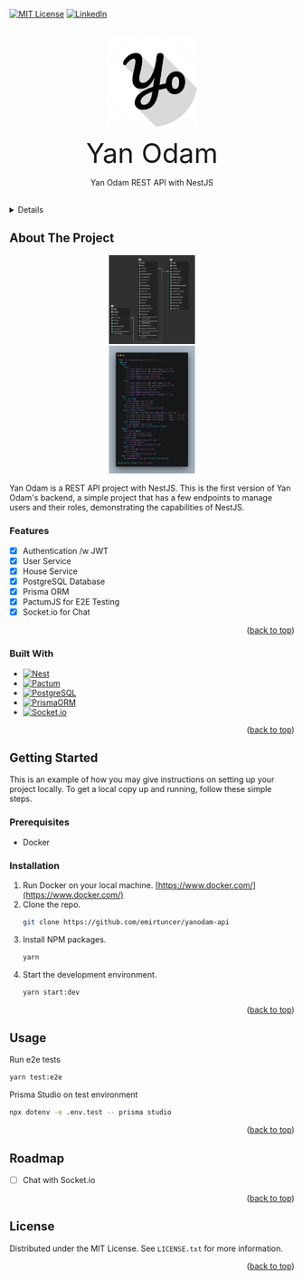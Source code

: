 <a name="readme-top"></a>

[![MIT License][license-shield]][license-url]
[![LinkedIn][linkedin-shield]][linkedin-url]

<!-- PROJECT LOGO -->
<br />
<div align="center">
  <a href="https://github.com/emirtuncer/yanodam-api">
    <img src=".readmeFiles/logo512.png" alt="Logo" width="160" height="160">
  </a>

<font align="center" size="32">Yan Odam</font>

  <p align="center">
    Yan Odam REST API with NestJS
    <br />
    <a href="https://github.com/emirtuncer/yanodam-api">
    <br />
  </p>
</div>

<!-- TABLE OF CONTENTS -->
<details>
  <summary>Table of Contents</summary>
  <ol>
    <li>
      <a href="#about-the-project">About The Project</a>
      <a href="#features">Features</a>
      <ul>
        <li><a href="#built-with">Built With</a></li>
      </ul>
    </li>
    <li>
      <a href="#getting-started">Getting Started</a>
      <ul>
        <li><a href="#prerequisites">Prerequisites</a></li>
        <li><a href="#installation">Installation</a></li>
      </ul>
    </li>
    <li><a href="#usage">Usage</a></li>
    <li><a href="#roadmap">Roadmap</a></li>
    <li><a href="#license">License</a></li>
  </ol>
</details>

<!-- ABOUT THE PROJECT -->

## About The Project

<div style="width:30%; margin: auto;">

![entity relationship model][erm-screenshot]
![e2e tests][tests-screenshot]

</div>

Yan Odam is a REST API project with NestJS. This is the first version of Yan Odam's backend, a simple project that has a few endpoints to manage users and their roles, demonstrating the capabilities of NestJS.

### Features

- [x] Authentication /w JWT
- [x] User Service
- [x] House Service
- [x] PostgreSQL Database
- [x] Prisma ORM
- [x] PactumJS for E2E Testing
- [x] Socket.io for Chat

<p align="right">(<a href="#readme-top">back to top</a>)</p>

### Built With

- [![Nest][nest.js]][nest-url]
- [![Pactum][pactum]][pactum-url]
- [![PostgreSQL][postgresql]][postgresql-url]
- [![PrismaORM][prisma]][prisma-url]
- [![Socket.io][socket.io]][socket.io-url]

<p align="right">(<a href="#readme-top">back to top</a>)</p>

<!-- GETTING STARTED -->

## Getting Started

This is an example of how you may give instructions on setting up your project locally.
To get a local copy up and running, follow these simple steps.

### Prerequisites

- Docker

### Installation

1. Run Docker on your local machine. [https://www.docker.com/](https://www.docker.com/)
2. Clone the repo.
   ```sh
   git clone https://github.com/emirtuncer/yanodam-api
   ```
3. Install NPM packages.
   ```sh
   yarn
   ```
4. Start the development environment.
   ```sh
   yarn start:dev
   ```

<p align="right">(<a href="#readme-top">back to top</a>)</p>

<!-- USAGE EXAMPLES -->

## Usage

Run e2e tests

```sh
yarn test:e2e
```

Prisma Studio on test environment

```sh
npx dotenv -e .env.test -- prisma studio
```

<p align="right">(<a href="#readme-top">back to top</a>)</p>

<!-- ROADMAP -->

## Roadmap

- [ ] Chat with Socket.io

<p align="right">(<a href="#readme-top">back to top</a>)</p>

<!-- LICENSE -->

## License

Distributed under the MIT License. See `LICENSE.txt` for more information.

<p align="right">(<a href="#readme-top">back to top</a>)</p>

<!-- MARKDOWN LINKS & IMAGES -->
<!-- https://www.markdownguide.org/basic-syntax/#reference-style-links -->

[license-shield]: https://img.shields.io/github/license/emirtuncer/yanodam-api.svg?style=for-the-badge
[license-url]: https://github.com/emirtuncer/yanodam-api/blob/master/LICENSE.txt
[linkedin-shield]: https://img.shields.io/badge/-LinkedIn-black.svg?style=for-the-badge&logo=linkedin&colorB=555
[linkedin-url]: https://linkedin.com/in/emir-tuncer
[erm-screenshot]: .readmeFiles/ERM.png
[tests-screenshot]: .readmeFiles/testScreenshot.png
[nest.js]: https://img.shields.io/badge/nest.js-000000?style=for-the-badge&logo=nestjs&logoColor=crimson
[nest-url]: https://nestjs.com
[pactum]: https://img.shields.io/badge/pactumjs-000000?style=for-the-badge&logo=pactumjs&logoColor=white
[pactum-url]: https://pactumjs.github.io/
[postgresql]: https://img.shields.io/badge/postgresql-000000?style=for-the-badge&logo=postgresql&logoColor=blue
[postgresql-url]: https://www.postgresql.org/
[prisma]: https://img.shields.io/badge/prisma-000000?style=for-the-badge&logo=prisma&logoColor=green
[prisma-url]: https://www.prisma.io/
[socket.io]: https://img.shields.io/badge/socket.io-000000?style=for-the-badge&logo=socket.io&logoColor=cyan
[socket.io-url]: https://socket.io/
